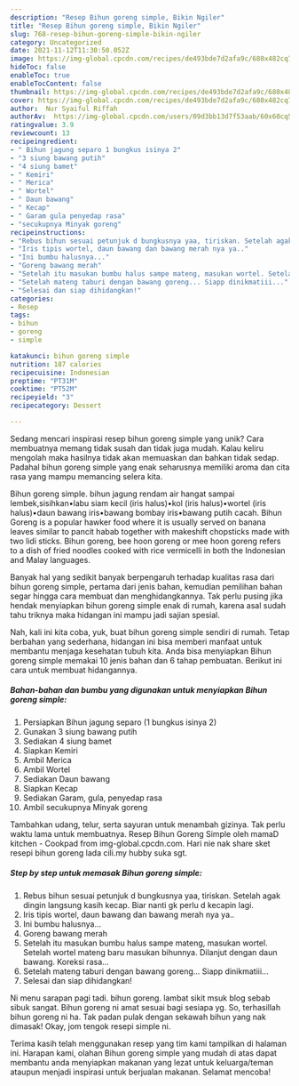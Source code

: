 ```yaml
---
description: "Resep Bihun goreng simple, Bikin Ngiler"
title: "Resep Bihun goreng simple, Bikin Ngiler"
slug: 768-resep-bihun-goreng-simple-bikin-ngiler
category: Uncategorized
date: 2021-11-12T11:30:50.052Z
image: https://img-global.cpcdn.com/recipes/de493bde7d2afa9c/680x482cq70/bihun-goreng-simple-foto-resep-utama.jpg
hideToc: false
enableToc: true
enableTocContent: false
thumbnail: https://img-global.cpcdn.com/recipes/de493bde7d2afa9c/680x482cq70/bihun-goreng-simple-foto-resep-utama.jpg
cover: https://img-global.cpcdn.com/recipes/de493bde7d2afa9c/680x482cq70/bihun-goreng-simple-foto-resep-utama.jpg
author:  Nur Syaiful Riffah
authorAv:  https://img-global.cpcdn.com/users/09d3bb13d7f53aab/60x60cq50/avatar.jpg
ratingvalue: 3.9
reviewcount: 13
recipeingredient:
- " Bihun jagung separo 1 bungkus isinya 2"
- "3 siung bawang putih"
- "4 siung bamet"
- " Kemiri"
- " Merica"
- " Wortel"
- " Daun bawang"
- " Kecap"
- " Garam gula penyedap rasa"
- "secukupnya Minyak goreng"
recipeinstructions:
- "Rebus bihun sesuai petunjuk d bungkusnya yaa, tiriskan. Setelah agak dingin langsung kasih kecap. Biar nanti gk perlu d kecapin lagi."
- "Iris tipis wortel, daun bawang dan bawang merah nya ya.."
- "Ini bumbu halusnya..."
- "Goreng bawang merah"
- "Setelah itu masukan bumbu halus sampe mateng, masukan wortel. Setelah wortel mateng baru masukan bihunnya. Dilanjut dengan daun bawang. Koreksi rasa..."
- "Setelah mateng taburi dengan bawang goreng... Siapp dinikmatiii..."
- "Selesai dan siap dihidangkan!"
categories:
- Resep
tags:
- bihun
- goreng
- simple

katakunci: bihun goreng simple 
nutrition: 187 calories
recipecuisine: Indonesian
preptime: "PT31M"
cooktime: "PT52M"
recipeyield: "3"
recipecategory: Dessert

---
```



Sedang mencari inspirasi resep bihun goreng simple yang unik? Cara membuatnya memang tidak susah dan tidak juga mudah. Kalau keliru mengolah maka hasilnya tidak akan memuaskan dan bahkan tidak sedap. Padahal bihun goreng simple yang enak seharusnya memiliki aroma dan cita rasa yang mampu memancing selera kita.


Bihun goreng simple. bihun jagung rendam air hangat sampai lembek,sisihkan•labu siam kecil (iris halus)•kol (iris halus)•wortel (iris halus)•daun bawang iris•bawang bombay iris•bawang putih cacah. Bihun Goreng is a popular hawker food where it is usually served on banana leaves similar to pancit habab together with makeshift chopsticks made with two lidi sticks. Bihun goreng, bee hoon goreng or mee hoon goreng refers to a dish of fried noodles cooked with rice vermicelli in both the Indonesian and Malay languages.

Banyak hal yang sedikit banyak berpengaruh terhadap kualitas rasa dari bihun goreng simple, pertama dari jenis bahan, kemudian pemilihan bahan segar hingga cara membuat dan menghidangkannya. Tak perlu pusing jika hendak menyiapkan bihun goreng simple enak di rumah, karena asal sudah tahu triknya maka hidangan ini mampu jadi sajian spesial.


Nah, kali ini kita coba, yuk, buat bihun goreng simple sendiri di rumah. Tetap berbahan yang sederhana, hidangan ini bisa memberi manfaat untuk membantu menjaga kesehatan tubuh kita. Anda bisa menyiapkan Bihun goreng simple memakai 10 jenis bahan dan 6 tahap pembuatan. Berikut ini cara untuk membuat hidangannya.

<!--inarticleads1-->

##### Bahan-bahan dan bumbu yang digunakan untuk menyiapkan Bihun goreng simple:

1. Persiapkan  Bihun jagung separo (1 bungkus isinya 2)
1. Gunakan 3 siung bawang putih
1. Sediakan 4 siung bamet
1. Siapkan  Kemiri
1. Ambil  Merica
1. Ambil  Wortel
1. Sediakan  Daun bawang
1. Siapkan  Kecap
1. Sediakan  Garam, gula, penyedap rasa
1. Ambil secukupnya Minyak goreng


Tambahkan udang, telur, serta sayuran untuk menambah gizinya. Tak perlu waktu lama untuk membuatnya. Resep Bihun Goreng Simple oleh mamaD kitchen - Cookpad from img-global.cpcdn.com. Hari nie nak share sket resepi bihun goreng lada cili.my hubby suka sgt. 

<!--inarticleads2-->

##### Step by step untuk memasak Bihun goreng simple:

1. Rebus bihun sesuai petunjuk d bungkusnya yaa, tiriskan. Setelah agak dingin langsung kasih kecap. Biar nanti gk perlu d kecapin lagi.
1. Iris tipis wortel, daun bawang dan bawang merah nya ya..
1. Ini bumbu halusnya...
1. Goreng bawang merah
1. Setelah itu masukan bumbu halus sampe mateng, masukan wortel. Setelah wortel mateng baru masukan bihunnya. Dilanjut dengan daun bawang. Koreksi rasa...
1. Setelah mateng taburi dengan bawang goreng... Siapp dinikmatiii...
1. Selesai dan siap dihidangkan!

Ni menu sarapan pagi tadi. bihun goreng. lambat sikit msuk blog sebab sibuk sangat. Bihun goreng ni amat sesuai bagi sesiapa yg. So, terhasillah bihun goreng ni ha. Tak padan pulak dengan sekawah bihun yang nak dimasak! Okay, jom tengok resepi simple ni. 

Terima kasih telah menggunakan resep yang tim kami tampilkan di halaman ini. Harapan kami, olahan Bihun goreng simple yang mudah di atas dapat membantu anda menyiapkan makanan yang lezat untuk keluarga/teman ataupun menjadi inspirasi untuk berjualan makanan. Selamat mencoba!
